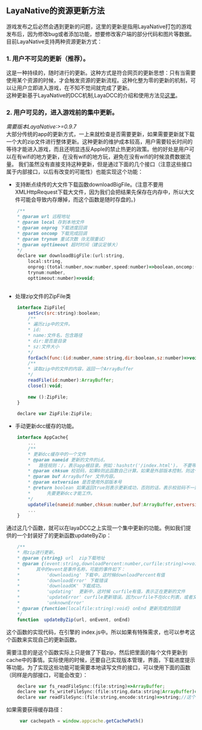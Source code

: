 ## LayaNative的资源更新方法
游戏发布之后必然会遇到更新的问题，这里的更新是指用LayaNative打包的游戏发布后，因为修改bug或者添加功能，想要修改客户端的部分代码和图片等数据。  
目前LayaNative支持两种资源更新方式：  

### 1. 用户不可见的更新（推荐）。  

这是一种持续的，随时进行的更新。这种方式是符合网页的更新思想：只有当需要使用某个资源的时候，才会触发资源的更新流程。这种化整为零的更新的机制，可以让用户立即进入游戏，在不知不觉间就完成了更新。  
这种更新基于LayaNative的DCC机制,LayaDCC的介绍和使用方法见[这里](
https://github.com/layabox/layaair-doc/tree/master/Chinese/LayaNative/LayaDcc_Tool)。

### 2. 用户可见的，进入游戏前的集中更新。  

*需要版本LayaNative:>=0.9.7*  
大部分传统的app的更新方式，一上来就检查是否需要更新，如果需要更新就下载一个大的zip文件进行整体更新。这种更新的维护成本较高，用户需要较长时间的等待才能进入游戏，而且还明显违反Apple的禁止热更的政策。他的好处是用户可以在有wifi的地方更新，在没有wifi的地方玩，避免在没有wifi的时候浪费数据流量。
我们虽然没有直接支持这种更新，但是通过下面的几个接口（注意这些接口属于内部接口，以后有改变的可能性）也能实现这个功能：  
* 支持断点续传的大文件下载函数downloadBigFile。(注意不要用XMLHttpRequest下载大文件，因为我们会把结果先保存在内存中，所以大文件可能会导致内存爆掉，而这个函数是随时存盘的。)   

```javascript
    /**
    * @param url 远程地址
    * @param local 存到本地文件
    * @param onprog 下载进度回调
    * @param oncomp 下载完成回调
    * @param trynum 重试次数（0无限重试） 
    * @param opttimeout 超时时间（建议足够大）
    */
    declare var downloadBigFile:(url:string,
        local:string,
        onprog:(total:number,now:number,speed:number)=>boolean,oncomp:(curlret:number, httpret:number)=>void,
        trynum:number,
        opttimeout:number)=>void;
    
```
* 处理zip文件的ZipFile类

```javascript
    interface ZipFile{
        setSrc(src:string):boolean;
        /**
        * 遍历zip中的文件。
        * id:
        * name:文件名，包含路径
        * dir:是否是目录
        * sz:文件大小
        */
        forEach(func:(id:number,name:string,dir:boolean,sz:number)=>void):void;
        /**
        * 读取zip中的文件的内容，返回一个ArrayBuffer
        */
        readFile(id:number):ArrayBuffer;
        close():void;
        
        new ():ZipFile;
    }
    
    declare var ZipFile:ZipFile;    
```
* 手动更新dcc缓存的功能。  

```javascript
    interface AppCache{
        ...
        /**
        * 更新dcc缓存中的一个文件
        * @param nameid 更新的文件的id。
        *   路径规则：/，表示app根目录。例如：hashstr('/index.html')， 不要带参数，如果带参数的话-- hashstr('/aa/bb.html?ff=2') 会导致谁也找不到这个文件
        * @param chksum 校验码，如果0则此函数自己计算。如果是外部版本控制，则这个是hashstr后的版本号。
        * @param buf ArrayBuffer 文件内容。
        * @param extversion 是否使用外部版本号
        * @return boolean 如果返回true则表示更新成功，否则的话，表示校验码不一致，即
        *      先要更新dcc才能工作。
        */
        updateFile(nameid:number,chksum:number,buf:ArrayBuffer,extversion:boolean):boolean;        
        ...
    }
```

通过这几个函数，就可以在layaDCC之上实现一个集中更新的功能。例如我们提供的一个封装好了的更新函数updateByZip：
    
```javascript
    /**
    * 用zip进行更新。
    * @param {string} url  zip下载地址
    * @param {(event:string,downloadPercent:number,curfile:string)=>void} onEvent  事件的回调。
    *      其中的event是事件名称，可能的事件如下：
    *          'downloading' 下载中，这时候downloadPercent有值
    *          'downloadError' 下载错误
    *          'downloadOK' 下载成功。
    *          'updating'  更新中，这时候 curfile有值，表示正在更新的文件
    *          'updateError' curfile更新错误。因为curfile不在dcc列表，或者文件内容与dcc内容不一致。少量更新错误可以忽略，因为在实际使用的时候还是会下载
    *          'unknownError' 
    * @param {function(localfile:string):void} onEnd 更新完成的回调
    */
    function  updateByZip(url, onEvent, onEnd)
```
这个函数的实现代码，在引擎的 index.js中。所以如果有特殊需求，也可以参考这个函数来实现自己的更新函数。
    
需要注意的是这个函数实际上只是做了下载zip，然后把里面的每个文件更新到cache中的事情。实际使用的时候，还要自己实现版本管理，界面，下载进度提示等功能。为了实现这些功能可能需要本地读写文件的接口，可以使用下面的函数（同样是内部接口，可能会改变）：
    
```javascript
    declare var fs_readFileSync:(file:string)=>ArrayBuffer;    
    declare var fs_writeFileSync:(file:string,data:string|ArrayBuffer)=>boolean;
    declare var readFileSync:(file:string,encode:string)=>string;//这个直接返回字符串。
```    
如果需要获得缓存路径：
    
```javascript
     var cachepath = window.appcache.getCachePath()
```
